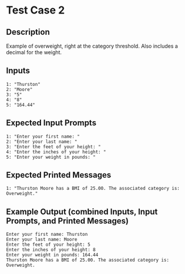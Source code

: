 # Test Case 2

## Description
Example of overweight, right at the category threshold. Also includes a decimal for the weight.

## Inputs
```
1: "Thurston"
2: "Moore"
3: "5"
4: "8"
5: "164.44"
```

## Expected Input Prompts
```
1: "Enter your first name: "
2: "Enter your last name: "
3: "Enter the feet of your height: "
4: "Enter the inches of your height: "
5: "Enter your weight in pounds: "
```

## Expected Printed Messages
```
1: "Thurston Moore has a BMI of 25.00. The associated category is: Overweight."
```

## Example Output **(combined Inputs, Input Prompts, and Printed Messages)**
```
Enter your first name: Thurston
Enter your last name: Moore
Enter the feet of your height: 5
Enter the inches of your height: 8
Enter your weight in pounds: 164.44
Thurston Moore has a BMI of 25.00. The associated category is: Overweight.
```
